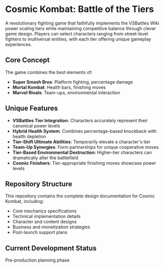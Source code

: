 # Cosmic Kombat: Battle of the Tiers

A revolutionary fighting game that faithfully implements the VSBattles Wiki power scaling tiers while maintaining competitive balance through clever game design. Players can select characters ranging from street-level fighters to multiversal entities, with each tier offering unique gameplay experiences.

## Core Concept

The game combines the best elements of:
- **Super Smash Bros**: Platform fighting, percentage damage
- **Mortal Kombat**: Health bars, finishing moves
- **Marvel Rivals**: Team-ups, environmental interaction

## Unique Features

- **VSBattles Tier Integration**: Characters accurately represent their canonical power levels
- **Hybrid Health System**: Combines percentage-based knockback with health depletion
- **Tier-Shift Ultimate Abilities**: Temporarily elevate a character's tier
- **Team-Up Synergies**: Form partnerships for unique cooperative moves
- **Tier-Based Environmental Destruction**: Higher-tier characters can dramatically alter the battlefield
- **Cosmic Finishers**: Tier-appropriate finishing moves showcase power levels

## Repository Structure

This repository contains the complete design documentation for Cosmic Kombat, including:
- Core mechanics specifications
- Technical implementation details
- Character and content designs
- Business and monetization strategies
- Post-launch support plans

## Current Development Status

Pre-production planning phase
